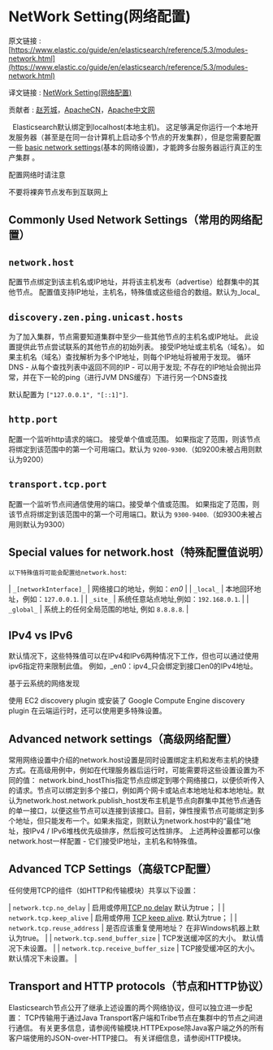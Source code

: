 # NetWork Setting(网络配置)

原文链接 : [https://www.elastic.co/guide/en/elasticsearch/reference/5.3/modules-network.html](https://www.elastic.co/guide/en/elasticsearch/reference/5.3/modules-network.html)

译文链接 : [NetWork Setting(网络配置)](/pages/viewpage.action?pageId=10027576)

贡献者 : [赵芳城](/display/~zhaofangcheng)，[ApacheCN](/display/~apachecn)，[Apache中文网](/display/~apachechina)

  Elasticsearch默认绑定到localhost(本地主机)。 这足够满足你运行一个本地开发服务器（甚至是在同一台计算机上启动多个节点的开发集群），但是您需要配置一些 [basic network settings](https://www.elastic.co/guide/en/elasticsearch/reference/5.3/modules-network.html#common-network-settings "Commonly Used Network Settingsedit")(基本的网络设置)，才能跨多台服务器运行真正的生产集群 。

配置网络时请注意

不要将裸奔节点发布到互联网上 

## Commonly Used Network Settings（常用的网络配置）

## `network.host`

配置节点绑定到该主机名或IP地址，并将该主机发布（advertise）给群集中的其他节点。 配置值支持IP地址，主机名，特殊值或这些组合的数组。默认为_local_

## `discovery.zen.ping.unicast.hosts`

为了加入集群，节点需要知道集群中至少一些其他节点的主机名或IP地址。 此设置提供此节点尝试联系的其他节点的初始列表。 接受IP地址或主机名（域名）。 如果主机名（域名）查找解析为多个IP地址，则每个IP地址将被用于发现。 循环DNS - 从每个查找列表中返回不同的IP - 可以用于发现; 不存在的IP地址会抛出异常，并在下一轮的ping（进行JVM DNS缓存）下进行另一个DNS查找

默认配置为 `["127.0.0.1", "[::1]"]`.

## `http.port`

配置一个监听http请求的端口。 接受单个值或范围。 如果指定了范围，则该节点将绑定到该范围中的第一个可用端口。默认为 `9200-9300`.（如9200未被占用则默认为9200）

## `transport.tcp.port`

配置一个监听节点间通信使用的端口。接受单个值或范围。 如果指定了范围，则该节点将绑定到该范围中的第一个可用端口。默认为 `9300-9400`.（如9300未被占用则默认为9300）

## Special values for network.host（特殊配置值说明）

`以下特殊值将可能会配置给network.host`:

| `_[networkInterface]_` | 网络接口的地址，例如：_en0_ |
| `_local_` | 本地回环地址，例如：`127.0.0.1`. |
| `_site_` | 系统任意站点地址,例如：`192.168.0.1`. |
| `_global_` | 系统上的任何全局范围的地址, 例如 `8.8.8.8`. |

## IPv4 vs IPv6

默认情况下，这些特殊值可以在IPv4和IPv6两种情况下工作，但也可以通过使用ipv6指定符来限制此值。 例如，_en0：ipv4_只会绑定到接口en0的IPv4地址。

基于云系统的网络发现

使用 EC2 discovery plugin 或安装了 Google Compute Engine discovery plugin 在云端运行时，还可以使用更多特殊设置。

## Advanced network settings（高级网络配置）

常用网络设置中介绍的network.host设置是同时设置绑定主机和发布主机的快捷方式。在高级用例中，例如在代理服务器后运行时，可能需要将这些设置设置为不同的值：
network.bind_hostThis指定节点应绑定到哪个网络接口，以便侦听传入的请求。节点可以绑定到多个接口，例如两个网卡或站点本地地址和本地地址。默认为network.host.network.publish_host发布主机是节点向群集中其他节点通告的单一接口，以便这些节点可以连接到该接口。目前，弹性搜索节点可能绑定到多个地址，但只能发布一个。如果未指定，则默认为network.host中的“最佳”地址，按IPv4 / IPv6堆栈优先级排序，然后按可达性排序。
上述两种设置都可以像network.host一样配置 - 它们接受IP地址，主机名和特殊值。

## Advanced TCP Settings（高级TCP配置）

任何使用TCP的组件（如HTTP和传输模块）共享以下设置：

| `network.tcp.no_delay` | 启用或停用[TCP no delay](https://en.wikipedia.org/wiki/Nagle%27s_algorithm) 默认为true； |
| `network.tcp.keep_alive` | 启用或停用 [TCP keep alive](https://en.wikipedia.org/wiki/Keepalive). 默认为true； |
| `network.tcp.reuse_address` | 是否应该重复使用地址？ 在非Windows机器上默认为true。 |
| `network.tcp.send_buffer_size` | TCP发送缓冲区的大小。 默认情况下未设置。 |
| `network.tcp.receive_buffer_size` | TCP接受缓冲区的大小。 默认情况下未设置。 |

## Transport and HTTP protocols（节点和HTTP协议）

Elasticsearch节点公开了继承上述设置的两个网络协议，但可以独立进一步配置：
TCP传输用于通过Java Transport客户端和Tribe节点在集群中的节点之间进行通信。 有关更多信息，请参阅传输模块.HTTPExpose除Java客户端之外的所有客户端使用的JSON-over-HTTP接口。 有关详细信息，请参阅HTTP模块。